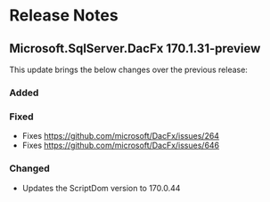 # Release Notes

## Microsoft.SqlServer.DacFx 170.1.31-preview

This update brings the below changes over the previous release:

### Added

### Fixed
* Fixes https://github.com/microsoft/DacFx/issues/264
* Fixes https://github.com/microsoft/DacFx/issues/646
### Changed
* Updates the ScriptDom version to 170.0.44
